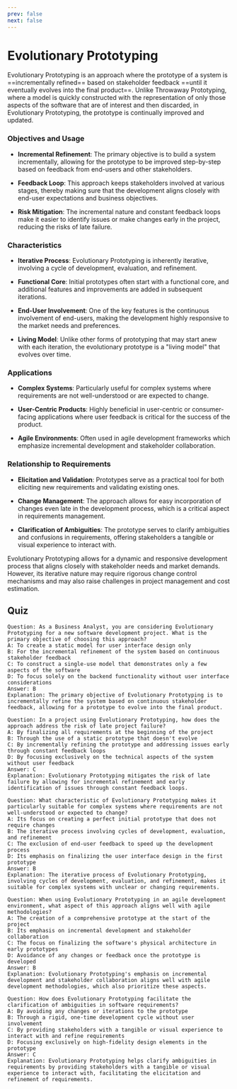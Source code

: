 ```yaml
---
prev: false
next: false
---
```


# Evolutionary Prototyping

Evolutionary Prototyping is an approach where the prototype of a system is ==incrementally refined== based on stakeholder feedback ==until it eventually evolves into the final product==. Unlike Throwaway Prototyping, where a model is quickly constructed with the representation of only those aspects of the software that are of interest and then discarded, in Evolutionary Prototyping, the prototype is continually improved and updated.

### Objectives and Usage

- **Incremental Refinement**: The primary objective is to build a system incrementally, allowing for the prototype to be improved step-by-step based on feedback from end-users and other stakeholders.

- **Feedback Loop**: This approach keeps stakeholders involved at various stages, thereby making sure that the development aligns closely with end-user expectations and business objectives.

- **Risk Mitigation**: The incremental nature and constant feedback loops make it easier to identify issues or make changes early in the project, reducing the risks of late failure.

### Characteristics

- **Iterative Process**: Evolutionary Prototyping is inherently iterative, involving a cycle of development, evaluation, and refinement.

- **Functional Core**: Initial prototypes often start with a functional core, and additional features and improvements are added in subsequent iterations.

- **End-User Involvement**: One of the key features is the continuous involvement of end-users, making the development highly responsive to the market needs and preferences.

- **Living Model**: Unlike other forms of prototyping that may start anew with each iteration, the evolutionary prototype is a "living model" that evolves over time.

### Applications

- **Complex Systems**: Particularly useful for complex systems where requirements are not well-understood or are expected to change.

- **User-Centric Products**: Highly beneficial in user-centric or consumer-facing applications where user feedback is critical for the success of the product.

- **Agile Environments**: Often used in agile development frameworks which emphasize incremental development and stakeholder collaboration.

### Relationship to Requirements

- **Elicitation and Validation**: Prototypes serve as a practical tool for both eliciting new requirements and validating existing ones.

- **Change Management**: The approach allows for easy incorporation of changes even late in the development process, which is a critical aspect in requirements management.

- **Clarification of Ambiguities**: The prototype serves to clarify ambiguities and confusions in requirements, offering stakeholders a tangible or visual experience to interact with.

Evolutionary Prototyping allows for a dynamic and responsive development process that aligns closely with stakeholder needs and market demands. However, its iterative nature may require rigorous change control mechanisms and may also raise challenges in project management and cost estimation.

## Quiz

```quiz
Question: As a Business Analyst, you are considering Evolutionary Prototyping for a new software development project. What is the primary objective of choosing this approach?
A: To create a static model for user interface design only
B: For the incremental refinement of the system based on continuous stakeholder feedback
C: To construct a single-use model that demonstrates only a few aspects of the software
D: To focus solely on the backend functionality without user interface considerations
Answer: B
Explanation: The primary objective of Evolutionary Prototyping is to incrementally refine the system based on continuous stakeholder feedback, allowing for a prototype to evolve into the final product.

Question: In a project using Evolutionary Prototyping, how does the approach address the risk of late project failure?
A: By finalizing all requirements at the beginning of the project
B: Through the use of a static prototype that doesn't evolve
C: By incrementally refining the prototype and addressing issues early through constant feedback loops
D: By focusing exclusively on the technical aspects of the system without user feedback
Answer: C
Explanation: Evolutionary Prototyping mitigates the risk of late failure by allowing for incremental refinement and early identification of issues through constant feedback loops.

Question: What characteristic of Evolutionary Prototyping makes it particularly suitable for complex systems where requirements are not well-understood or expected to change?
A: Its focus on creating a perfect initial prototype that does not require changes
B: The iterative process involving cycles of development, evaluation, and refinement
C: The exclusion of end-user feedback to speed up the development process
D: Its emphasis on finalizing the user interface design in the first prototype
Answer: B
Explanation: The iterative process of Evolutionary Prototyping, involving cycles of development, evaluation, and refinement, makes it suitable for complex systems with unclear or changing requirements.

Question: When using Evolutionary Prototyping in an agile development environment, what aspect of this approach aligns well with agile methodologies?
A: The creation of a comprehensive prototype at the start of the project
B: Its emphasis on incremental development and stakeholder collaboration
C: The focus on finalizing the software's physical architecture in early prototypes
D: Avoidance of any changes or feedback once the prototype is developed
Answer: B
Explanation: Evolutionary Prototyping's emphasis on incremental development and stakeholder collaboration aligns well with agile development methodologies, which also prioritize these aspects.

Question: How does Evolutionary Prototyping facilitate the clarification of ambiguities in software requirements?
A: By avoiding any changes or iterations to the prototype
B: Through a rigid, one-time development cycle without user involvement
C: By providing stakeholders with a tangible or visual experience to interact with and refine requirements
D: Focusing exclusively on high-fidelity design elements in the prototype
Answer: C
Explanation: Evolutionary Prototyping helps clarify ambiguities in requirements by providing stakeholders with a tangible or visual experience to interact with, facilitating the elicitation and refinement of requirements.
```
